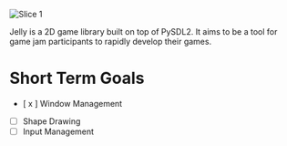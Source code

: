 ![Slice 1](https://github.com/developer-egg/jelly/assets/88744505/ab836a5f-8c1e-4c8e-8796-584e3a70bf5a)

Jelly is a 2D game library built on top of PySDL2. It aims to be a tool for game jam participants to rapidly develop their games.

# Short Term Goals
- [ x ] Window Management
- [ ] Shape Drawing
- [ ] Input Management
